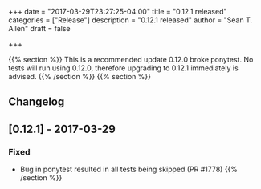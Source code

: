 +++
date = "2017-03-29T23:27:25-04:00"
title = "0.12.1 released"
categories = ["Release"]
description = "0.12.1 released"
author = "Sean T. Allen"
draft = false

+++

{{% section %}}
This is a recommended update 0.12.0 broke ponytest. No tests will run using 0.12.0, therefore upgrading to 0.12.1 immediately is advised.
{{% /section %}}
{{% section %}}
## Changelog
## [0.12.1] - 2017-03-29

### Fixed

- Bug in ponytest resulted in all tests being skipped (PR #1778)
{{% /section %}}
